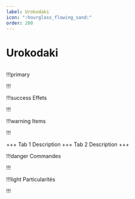 ```yaml
---
label: Urokodaki
icon: ":hourglass_flowing_sand:"
order: 200
---
```


# Urokodaki

```txt

```

!!!primary

!!!

!!!success Effets

!!!

!!!warning Items

!!!

+++ Tab 1
Description
+++ Tab 2 
Description
+++

!!!danger Commandes

!!!

!!!light Particularités

!!!
